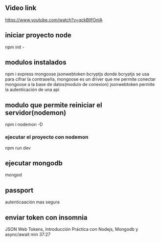 ## Video link 
https://www.youtube.com/watch?v=qckBlIfOnlA 

## iniciar proyecto node
npm init -

## modulos instalados
npm i express mongoose jsonwebtoken bcryptjs
donde bcryptjs se usa para cifrar la contraseña, mongoose es un driver que me permite conectar mongoose a la base de datos(modulo de conexion)
jsonwebtoken permite la autenticación de una api

## modulo que permite reiniciar el servidor(nodemon)
npm i nodemon -D

### ejecutar el proyecto con nodemon
npm run dev

## ejecutar mongodb
mongod

## passport 
autenticaación mas segura

## enviar token con insomnia
JSON Web Tokens, Introducción Práctica con Nodejs, Mongodb y async/await min 37:27

